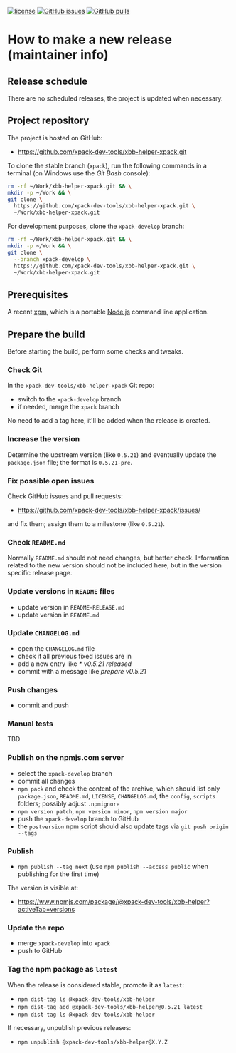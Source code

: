 [![license](https://img.shields.io/github/license/xpack-dev-tools/xbb-helper-xpack)](https://github.com/xpack-dev-tools/xbb-helper-xpack/blob/xpack/LICENSE)
[![GitHub issues](https://img.shields.io/github/issues/xpack-dev-tools/xbb-helper-xpack.svg)](https://github.com/xpack-dev-tools/xbb-helper-xpack/issues/)
[![GitHub pulls](https://img.shields.io/github/issues-pr/xpack-dev-tools/xbb-helper-xpack.svg)](https://github.com/xpack-dev-tools/xbb-helper-xpack/pulls)

# How to make a new release (maintainer info)

## Release schedule

There are no scheduled releases, the project is updated when necessary.

## Project repository

The project is hosted on GitHub:

- <https://github.com/xpack-dev-tools/xbb-helper-xpack.git>

To clone the stable branch (`xpack`), run the following commands in a
terminal (on Windows use the _Git Bash_ console):

```sh
rm -rf ~/Work/xbb-helper-xpack.git && \
mkdir -p ~/Work && \
git clone \
  https://github.com/xpack-dev-tools/xbb-helper-xpack.git \
  ~/Work/xbb-helper-xpack.git
```

For development purposes, clone the `xpack-develop` branch:

```sh
rm -rf ~/Work/xbb-helper-xpack.git && \
mkdir -p ~/Work && \
git clone \
  --branch xpack-develop \
  https://github.com/xpack-dev-tools/xbb-helper-xpack.git \
  ~/Work/xbb-helper-xpack.git
```

## Prerequisites

A recent [xpm](https://xpack.github.io/xpm/), which is a portable
[Node.js](https://nodejs.org/) command line application.

## Prepare the build

Before starting the build, perform some checks and tweaks.

### Check Git

In the `xpack-dev-tools/xbb-helper-xpack` Git repo:

- switch to the `xpack-develop` branch
- if needed, merge the `xpack` branch

No need to add a tag here, it'll be added when the release is created.

### Increase the version

Determine the upstream version (like `0.5.21`) and eventually update the
`package.json` file; the format is `0.5.21-pre`.

### Fix possible open issues

Check GitHub issues and pull requests:

- <https://github.com/xpack-dev-tools/xbb-helper-xpack/issues/>

and fix them; assign them to a milestone (like `0.5.21`).

### Check `README.md`

Normally `README.md` should not need changes, but better check.
Information related to the new version should not be included here,
but in the version specific release page.

### Update versions in `README` files

- update version in `README-RELEASE.md`
- update version in `README.md`

### Update `CHANGELOG.md`

- open the `CHANGELOG.md` file
- check if all previous fixed issues are in
- add a new entry like _* v0.5.21 released_
- commit with a message like _prepare v0.5.21_

### Push changes

- commit and push

### Manual tests

TBD

### Publish on the npmjs.com server

- select the `xpack-develop` branch
- commit all changes
- `npm pack` and check the content of the archive, which should list
  only `package.json`, `README.md`, `LICENSE`, `CHANGELOG.md`,
  the `config`, `scripts` folders;
  possibly adjust `.npmignore`
- `npm version patch`, `npm version minor`, `npm version major`
- push the `xpack-develop` branch to GitHub
- the `postversion` npm script should also update tags via `git push origin --tags`

### Publish

- `npm publish --tag next` (use `npm publish --access public` when
  publishing for the first time)

The version is visible at:

- <https://www.npmjs.com/package/@xpack-dev-tools/xbb-helper?activeTab=versions>

### Update the repo

- merge `xpack-develop` into `xpack`
- push to GitHub

### Tag the npm package as `latest`

When the release is considered stable, promote it as `latest`:

- `npm dist-tag ls @xpack-dev-tools/xbb-helper`
- `npm dist-tag add @xpack-dev-tools/xbb-helper@0.5.21 latest`
- `npm dist-tag ls @xpack-dev-tools/xbb-helper`

If necessary, unpublish previous releases:

- `npm unpublish @xpack-dev-tools/xbb-helper@X.Y.Z`
